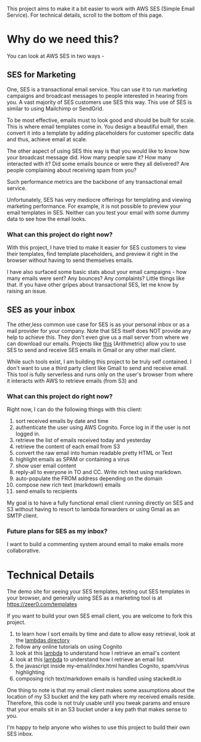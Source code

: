 This project aims to make it a bit easier to work with AWS SES (Simple Email Service). For technical details, scroll to the bottom of this page.

# Why do we need this?

You can look at AWS SES in two ways -

## SES for Marketing
One, SES is a transactional email service. You can use it to run marketing campaigns and broadcast messages to people interested in hearing from you. A vast majority of SES customers use SES this way. This use of SES is similar to using Mailchimp or SendGrid. 

To be most effective, emails must to look good and should be built for scale. This is where email templates come in. You design a beautiful email, then convert it into a template by adding placeholders for customer specific data and thus, achieve email at scale. 

The other aspect of using SES this way is that you would like to know how your broadcast message did. How many people saw it? How many interacted with it? Did some emails bounce or were they all delivered? Are people complaining about receiving spam from you?

Such performance metrics are the backbone of any transactional email service.

Unfortunately, SES has very mediocre offerings for templating and viewing marketing performance. For example, it is not possible to preview your email templates in SES. Neither can you test your email with some dummy data to see how the email looks.

### What can this project do right now?
With this project, I have tried to make it easier for SES customers to view their templates, find template placeholders, and preview it right in the browser without having to send themselves emails.

I have also surfaced some basic stats about your email campaigns - how many emails were sent? Any bounces? Any complaints? Little things like that. If you have other gripes about transactional SES, let me know by raising an issue.

## SES as your inbox

The other,less common use case for SES is as your personal inbox or as a mail provider for your company. Note that SES itself does NOT provide any help to achieve this. They don't even give us a mail server from where we can download our emails. Projects like [this](https://github.com/arithmetric/aws-lambda-ses-forwarder) (Arithmetric) allow you to use SES to send and receive SES emails in Gmail or any other mail client.

While such tools exist, I am building this project to be truly self contained. I don't want to use a third party client like Gmail to send and receive email. This tool is fully serverless and runs only on the user's browser from where it interacts with AWS to retrieve emails (from S3) and 

### What can this project do right now?

Right now, I can do the following things with this client:

1. sort received emails by date and time
2. authenticate the user using AWS Cognito. Force log in if the user is not logged in.
3. retrieve the list of emails received today and yesterday
4. retrieve the content of each email from S3
5. convert the raw email into human readable pretty HTML or Text
6. highlight emails as SPAM or containing a virus
7. show user email content
8. reply-all to everyone in TO and CC. Write rich text using markdown.
9. auto-populate the FROM address depending on the domain
10. compose new rich text (markdown) emails
11. send emails to recipients 


My goal is to have a fully functional email client running directly on SES and S3 without having to resort to lambda forwarders or using Gmail as an SMTP client.

### Future plans for SES as my inbox?

I want to build a commenting system around email to make emails more collaborative.

# Technical Details

The demo site for seeing your SES templates, testing out SES templates in your browser, and generally using SES as a marketing tool is at https://zeer0.com/templates

If you want to build your own SES email client, you are welcome to fork this project.
1. to learn how I sort emails by time and date to allow easy retrieval, look at the [lambdas directory](https://github.com/saiorama/ses-email-client/tree/master/lambdas)
2. follow any online tutorials on using Cognito
3. look at this [lambda](https://github.com/saiorama/ses-email-client/blob/master/lambdas/get-eml-contents.js) to understand how I retrieve an email's content
4. look at this [lambda](https://github.com/saiorama/ses-email-client/blob/master/lambdas/get-eml-file-ids-s3.js) to understand how I retrieve an email list
5. the javascript inside my-email/index.html handles Cognito, spam/virus highlighting
6. composing rich text/markdown emails is handled using stackedit.io

One thing to note is that my email client makes some assumptions about the location of my S3 bucket and the key path where my received emails reside. Therefore, this code is not truly usable until you tweak params and ensure that your emails sit in an S3 bucket under a key path that makes sense to you.

I'm happy to help anyone who wishes to use this project to build their own SES inbox.
